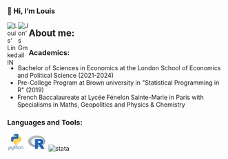 ###  👋 Hi, I’m Louis

<a href="https://www.linkedin.com/in/louis-leibovici-936709213/">
  <img align="left" alt="Louis' LinkedIN" width="25px" src="https://upload.wikimedia.org/wikipedia/commons/thumb/c/ca/LinkedIn_logo_initials.png/240px-LinkedIn_logo_initials.png" />
</a>

<a href="mailto:louis@leibovici.com">
  <img align="left" alt="Jon's Gmail" width="25px" src="https://upload.wikimedia.org/wikipedia/commons/thumb/7/7e/Gmail_icon_%282020%29.svg/320px-Gmail_icon_%282020%29.svg.png" />
</a>



## **About me**:

### Academics: 

- Bachelor of Sciences in Economics at the London School of Economics and Political Science (2021-2024)
- Pre-College Program at Brown university in "Statistical Programming in R" (2019)
- French Baccalaureate at Lycée Fénelon Sainte-Marie in Paris with Specialisms in Maths, Geopolitics and Physics & Chemistry

### Languages and Tools: 

<div>
  <img src="https://github.com/devicons/devicon/blob/master/icons/python/python-original-wordmark.svg" title="Python" alt="Python" width="40" height="40"/>&nbsp; 
  <img src="https://github.com/devicons/devicon/blob/master/icons/r/r-original.svg" title="r" alt="r" width="40" height="40"/>&nbsp; 
  <img src="https://upload.wikimedia.org/wikipedia/commons/7/79/Stata_logo_med_blue.png" title="stata" alt="stata" width="40" height="40"/>&nbsp
  
</div>



